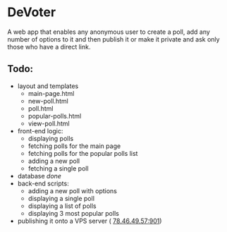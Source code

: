 # DeVoter #

A web app that enables any anonymous user to create a poll, add any number of options to it and then publish it or make it private and ask only those who have a direct link.

## Todo: ##
* layout and templates
    * main-page.html
    * new-poll.html
    * poll.html
    * popular-polls.html
    * view-poll.html
* front-end logic:
    * displaying polls
    * fetching polls for the main page
    * fetching polls for the popular polls list
    * adding a new poll
    * fetching a single poll
* database *done*
* back-end scripts:
    * adding a new poll with options
    * displaying a single poll
    * displaying a list of polls
    * displaying 3 most popular polls
* publishing it onto a VPS server ( [78.46.49.57:901](78.46.49.57:901))